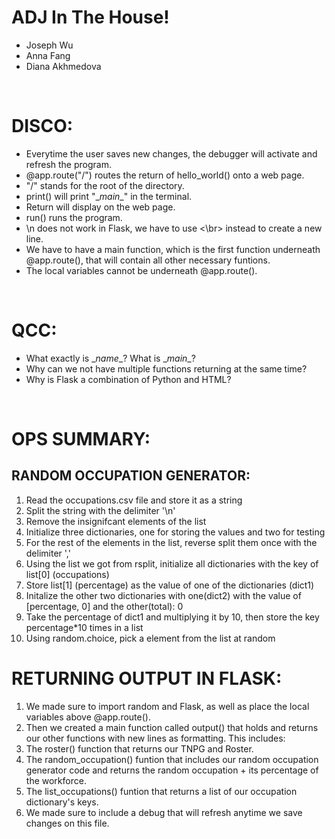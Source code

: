 # ADJ In The House!
* Joseph Wu
* Anna Fang
* Diana Akhmedova

<br>

# DISCO:
- Everytime the user saves new changes, the debugger will activate and refresh the program.
- @app.route("/") routes the return of hello_world() onto a web page.
- "/" stands for the root of the directory.
- print() will print "\__main__" in the terminal.
- Return will display on the web page.
- run() runs the program.
- \n does not work in Flask, we have to use <\br> instead to create a new line.
- We have to have a main function, which is the first function underneath @app.route(), that will contain all other necessary funtions.
- The local variables cannot be underneath @app.route().

<br>

# QCC:
- What exactly is \__name__? What is \__main__?
- Why can we not have multiple functions returning at the same time?
- Why is Flask a combination of Python and HTML?

<br>

# OPS SUMMARY:

## RANDOM OCCUPATION GENERATOR:
1.  Read the occupations.csv file and store it as a string
2.  Split the string with the delimiter '\n'
3.  Remove the insignifcant elements of the list
4.  Initialize three dictionaries, one for storing the values and two for testing
5.  For the rest of the elements in the list, reverse split them once with the delimiter ','
6.  Using the list we got from rsplit, initialize all dictionaries with the key of list[0] (occupations)
7.  Store list[1] (percentage) as the value of one of the dictionaries (dict1)
8.  Initalize the other two dictionaries with one(dict2) with the value of [percentage, 0] and the other(total): 0
9.  Take the percentage of dict1 and multiplying it by 10, then store the key percentage*10 times in a list
10. Using random.choice, pick a element from the list at random

# RETURNING OUTPUT IN FLASK:
1.  We made sure to import random and Flask, as well as place the local variables above @app.route().
2.  Then we created a main function called output() that holds and returns our other functions with new lines as formatting. This includes:
3.  The roster() function that returns our TNPG and Roster.
4.  The random_occupation() funtion that includes our random occupation generator code and returns the random occupation + its percentage of the workforce.
5.  The list_occupations() funtion that returns a list of our occupation dictionary's keys.
6.  We made sure to include a debug that will refresh anytime we save changes on this file.